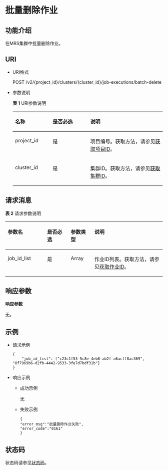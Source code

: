 # 批量删除作业<a name="ZH-CN_TOPIC_0183401341"></a>

## 功能介绍<a name="section4408504619327"></a>

在MRS集群中批量删除作业。

## URI<a name="section10186656193217"></a>

-   URI格式

    POST /v2/\{project\_id\}/clusters/\{cluster\_id\}/job-executions/batch-delete

-   参数说明

    **表 1**  URI参数说明

    <a name="table49499141194754"></a>
    <table><thead align="left"><tr id="zh-cn_topic_0176713997_row33700024194754"><th class="cellrowborder" valign="top" width="25%" id="mcps1.2.4.1.1"><p id="zh-cn_topic_0176713997_p16571835194812"><a name="zh-cn_topic_0176713997_p16571835194812"></a><a name="zh-cn_topic_0176713997_p16571835194812"></a>名称</p>
    </th>
    <th class="cellrowborder" valign="top" width="25%" id="mcps1.2.4.1.2"><p id="zh-cn_topic_0176713997_p141410194812"><a name="zh-cn_topic_0176713997_p141410194812"></a><a name="zh-cn_topic_0176713997_p141410194812"></a>是否必选</p>
    </th>
    <th class="cellrowborder" valign="top" width="50%" id="mcps1.2.4.1.3"><p id="zh-cn_topic_0176713997_p11454278194812"><a name="zh-cn_topic_0176713997_p11454278194812"></a><a name="zh-cn_topic_0176713997_p11454278194812"></a>说明</p>
    </th>
    </tr>
    </thead>
    <tbody><tr id="zh-cn_topic_0176713997_row39786771142917"><td class="cellrowborder" valign="top" width="25%" headers="mcps1.2.4.1.1 "><p id="zh-cn_topic_0176713997_p1503055142917"><a name="zh-cn_topic_0176713997_p1503055142917"></a><a name="zh-cn_topic_0176713997_p1503055142917"></a>project_id</p>
    </td>
    <td class="cellrowborder" valign="top" width="25%" headers="mcps1.2.4.1.2 "><p id="zh-cn_topic_0176713997_p54638598142917"><a name="zh-cn_topic_0176713997_p54638598142917"></a><a name="zh-cn_topic_0176713997_p54638598142917"></a>是</p>
    </td>
    <td class="cellrowborder" valign="top" width="50%" headers="mcps1.2.4.1.3 "><p id="zh-cn_topic_0176713997_p63650338142917"><a name="zh-cn_topic_0176713997_p63650338142917"></a><a name="zh-cn_topic_0176713997_p63650338142917"></a>项目编号。获取方法，请参见<a href="获取项目ID.md">获取项目ID</a>。</p>
    </td>
    </tr>
    <tr id="zh-cn_topic_0176713997_row3457216201210"><td class="cellrowborder" valign="top" width="25%" headers="mcps1.2.4.1.1 "><p id="zh-cn_topic_0176713997_p194589160122"><a name="zh-cn_topic_0176713997_p194589160122"></a><a name="zh-cn_topic_0176713997_p194589160122"></a>cluster_id</p>
    </td>
    <td class="cellrowborder" valign="top" width="25%" headers="mcps1.2.4.1.2 "><p id="zh-cn_topic_0176713997_p045813165125"><a name="zh-cn_topic_0176713997_p045813165125"></a><a name="zh-cn_topic_0176713997_p045813165125"></a>是</p>
    </td>
    <td class="cellrowborder" valign="top" width="50%" headers="mcps1.2.4.1.3 "><p id="zh-cn_topic_0176713997_p1845891641218"><a name="zh-cn_topic_0176713997_p1845891641218"></a><a name="zh-cn_topic_0176713997_p1845891641218"></a>集群ID。获取方法，请参见<a href="获取MRS集群信息.md#section177891315153619">获取集群ID</a>。</p>
    </td>
    </tr>
    </tbody>
    </table>


## 请求消息<a name="section673761354213"></a>

**表 2**  请求参数说明

<a name="table46210785193317"></a>
<table><thead align="left"><tr id="row34262165193317"><th class="cellrowborder" valign="top" width="25%" id="mcps1.2.5.1.1"><p id="p12621391193317"><a name="p12621391193317"></a><a name="p12621391193317"></a>参数名</p>
</th>
<th class="cellrowborder" valign="top" width="15%" id="mcps1.2.5.1.2"><p id="p15699711193317"><a name="p15699711193317"></a><a name="p15699711193317"></a>是否必选</p>
</th>
<th class="cellrowborder" valign="top" width="15%" id="mcps1.2.5.1.3"><p id="p562413019313"><a name="p562413019313"></a><a name="p562413019313"></a>参数类型</p>
</th>
<th class="cellrowborder" valign="top" width="45%" id="mcps1.2.5.1.4"><p id="p63717051193317"><a name="p63717051193317"></a><a name="p63717051193317"></a>说明</p>
</th>
</tr>
</thead>
<tbody><tr id="row36582554193317"><td class="cellrowborder" valign="top" width="25%" headers="mcps1.2.5.1.1 "><p id="p2182648173014"><a name="p2182648173014"></a><a name="p2182648173014"></a>job_id_list</p>
</td>
<td class="cellrowborder" valign="top" width="15%" headers="mcps1.2.5.1.2 "><p id="p2181448193015"><a name="p2181448193015"></a><a name="p2181448193015"></a>是</p>
</td>
<td class="cellrowborder" valign="top" width="15%" headers="mcps1.2.5.1.3 "><p id="p3180194813304"><a name="p3180194813304"></a><a name="p3180194813304"></a>Array</p>
</td>
<td class="cellrowborder" valign="top" width="45%" headers="mcps1.2.5.1.4 "><p id="p151790482306"><a name="p151790482306"></a><a name="p151790482306"></a>作业ID列表。获取方法，请参见<a href="获取MRS集群信息.md#section247234143612">获取作业ID</a>。</p>
</td>
</tr>
</tbody>
</table>

## 响应参数<a name="section775516131425"></a>

**响应参数**

无。

## 示例<a name="section1210015461189"></a>

-   请求示例

    ```
    {
    	"job_id_list": ["c23c1f53-5c8e-4eb8-ab2f-a6acff8ac369", "8f7969b6-d2fb-4442-9533-3fe7d7bdf31b"]
    }
    ```

-   响应示例
    -   成功示例

        无

    -   失败示例

        ```
        {
        "error_msg":"批量删除作业失败",
        "error_code":"0161"
        }
        ```



## 状态码<a name="section4391766619434"></a>

状态码请参见[状态码](状态码.md)。

